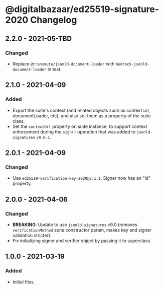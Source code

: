 # @digitalbazaar/ed25519-signature-2020 Changelog

## 2.2.0 - 2021-05-TBD

### Changed
- Replace `@transmute/jsonld-document-loader` with `bedrock-jsonld-document-loader` in test.

## 2.1.0 - 2021-04-09

### Added
- Export the suite's context (and related objects such as context url,
  documentLoader, etc), and also set them as a property of the suite class.
- Set the `contextUrl` property on suite instance, to support context
  enforcement during the `sign()` operation that was added to `jsonld-signatures`
  `v9.0.1`.

## 2.0.1 - 2021-04-09

### Changed
- Use `ed25519-verification-key-2020@2.1.1`. Signer now has an "id" property.

## 2.0.0 - 2021-04-06

### Changed
- **BREAKING**: Update to use `jsonld-signatures` v9.0 (removes
  `verificationMethod` suite constructor param, makes key and signer validation
  stricter).
- Fix initializing signer and verifier object by passing it to superclass.

## 1.0.0 - 2021-03-19

### Added
- Initial files.
